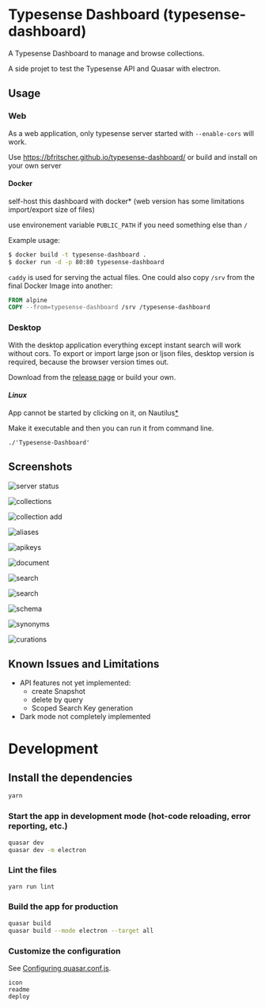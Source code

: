 # Typesense Dashboard (typesense-dashboard)

A Typesense Dashboard to manage and browse collections.

A side projet to test the Typesense API and Quasar with electron.

## Usage

### Web
As a web application, only typesense server started with `--enable-cors` will work.

Use https://bfritscher.github.io/typesense-dashboard/ or build and install on your own server

#### Docker

self-host this dashboard with docker* (web version has some limitations import/export size of files)

use environement variable `PUBLIC_PATH` if you need something else than `/`

Example usage:
```bash
$ docker build -t typesense-dashboard .
$ docker run -d -p 80:80 typesense-dashboard
```

`caddy` is used for serving the actual files.
One could also copy `/srv` from the final Docker Image into another:
```Dockerfile
FROM alpine
COPY --from=typesense-dashboard /srv /typesense-dashboard
```

### Desktop

With the desktop application everything except instant search will work without cors.
To export or import large json or ljson files, desktop version is required, because the browser version times out.

Download from the [release page](https://github.com/bfritscher/typesense-dashboard/releases) or build your own.

#### *Linux*
App cannot be started by clicking on it, on Nautilus[*](https://stackoverflow.com/questions/55060402/electron-executable-not-recognized-by-nautilus)

Make it executable and then you can run it from command line.
```
./'Typesense-Dashboard'
```


## Screenshots

![server status](docs/images/server.png)

![collections](docs/images/collections.png)

![collection add](docs/images/collection_add.png)

![aliases](docs/images/aliases.png)

![apikeys](docs/images/apikeys.png)

![document](docs/images/document.png)

![search](docs/images/search.png)

![search](docs/images/search_json.png)

![schema](docs/images/schema.png)

![synonyms](docs/images/synonyms.png)

![curations](docs/images/curations.png)


## Known Issues and Limitations
- API features not yet implemented:
    - create Snapshot
    - delete by query
    - Scoped Search Key generation
- Dark mode not completely implemented

# Development
## Install the dependencies
```bash
yarn
```

### Start the app in development mode (hot-code reloading, error reporting, etc.)
```bash
quasar dev
quasar dev -m electron
```

### Lint the files
```bash
yarn run lint
```

### Build the app for production
```bash
quasar build
quasar build --mode electron --target all
```

### Customize the configuration
See [Configuring quasar.conf.js](https://v2.quasar.dev/quasar-cli/quasar-conf-js).

    icon
    readme
    deploy


